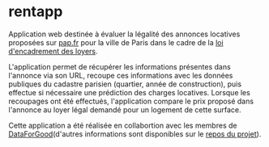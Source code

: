 # rentapp

Application web destinée à évaluer la légalité des annonces locatives proposées sur [pap.fr](http://www.pap.fr/) pour la ville de Paris dans le cadre de la [loi d'encadrement des loyers](https://www.service-public.fr/particuliers/vosdroits/F1314).

L'application permet de récupérer les informations présentes dans l'annonce via son URL, recoupe ces informations avec les données publiques du cadastre parisien (quartier, année de construction), puis effectue si nécessaire une prédiction des charges locatives. Lorsque les recoupages ont été effectués, l'application compare le prix proposé dans l'annonce au loyer légal demandé pour un logement de cette surface.

Cette application a été réalisée en collabortion avec les membres de [DataForGood](http://dataforgood.fr/)(d'autres informations sont disponibles sur le [repos du projet](https://github.com/dataforgoodfr/batch2_loyers)).
